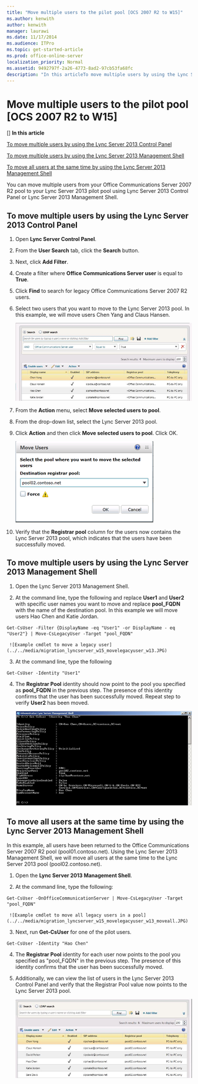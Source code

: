 ```yaml
---
title: "Move multiple users to the pilot pool [OCS 2007 R2 to W15]"
ms.author: kenwith
author: kenwith
manager: laurawi
ms.date: 11/17/2014
ms.audience: ITPro
ms.topic: get-started-article
ms.prod: office-online-server
localization_priority: Normal
ms.assetid: 9492797f-2a26-4773-8ad2-97cb53fa68fc
description: "In this articleTo move multiple users by using the Lync Server 2013 Control PanelTo move multiple users by using the Lync Server 2013 Management ShellTo move all users at the same time by using the Lync Server 2013 Management Shell"
---
```


# Move multiple users to the pilot pool [OCS 2007 R2 to W15]
[]
 **In this article**
  
[To move multiple users by using the Lync Server 2013 Control Panel](#sectionSection0)
  
[To move multiple users by using the Lync Server 2013 Management Shell](#sectionSection1)
  
[To move all users at the same time by using the Lync Server 2013 Management Shell](#sectionSection2)
  
You can move multiple users from your Office Communications Server 2007 R2 pool to your Lync Server 2013 pilot pool using Lync Server 2013 Control Panel or Lync Server 2013 Management Shell.
  
## To move multiple users by using the Lync Server 2013 Control Panel
<a name="sectionSection0"> </a>

1. Open **Lync Server Control Panel**.
    
2. From the **User Search** tab, click the **Search** button. 
    
3. Next, click **Add Filter**.
    
4. Create a filter where **Office Communications Server user** is equal to **True**. 
    
5. Click **Find** to search for legacy Office Communications Server 2007 R2 users. 
    
6. Select two users that you want to move to the Lync Server 2013 pool. In this example, we will move users Chen Yang and Claus Hansen.
    
     ![User list displayed from searching for OCS users](../../media/migration_lyncserver_w15_tb_twousersearch.JPG)
  
7. From the **Action** menu, select **Move selected users to pool**.
    
8. From the drop-down list, select the Lync Server 2013 pool.
    
9. Click **Action** and then click **Move selected users to pool**. Click OK.
    
     ![Move Users, destination registrar pool dialog box](../../media/Migration_LyncServer_from_LyncServer2010_CPanelMoveUserSelectPoolDialog.png)
  
10. Verify that the **Registrar pool** column for the users now contains the Lync Server 2013 pool, which indicates that the users have been successfully moved. 
    
## To move multiple users by using the Lync Server 2013 Management Shell
<a name="sectionSection1"> </a>

1. Open the Lync Server 2013 Management Shell. 
    
2.  At the command line, type the following and replace **User1** and **User2** with specific user names you want to move and replace **pool_FQDN** with the name of the destination pool. In this example we will move users Hao Chen and Katie Jordan. 
    
  ```
  Get-CsUser -Filter {DisplayName -eq "User1" -or DisplayName - eq "User2"} | Move-CsLegacyUser -Target "pool_FQDN"
  ```

     ![Example cmdlet to move a legacy user](../../media/migration_lyncserver_w15_movelegacyuser_w13.JPG)
  
3. At the command line, type the following 
    
  ```
  Get-CsUser -Identity "User1"
  ```

4. The **Registrar Pool** identity should now point to the pool you specified as **pool_FQDN** in the previous step. The presence of this identity confirms that the user has been successfully moved. Repeat step to verify **User2** has been moved. 
    
     ![Output of PowerShell Get-UsUser -Identity  cmdlet](../../media/Migration_LyncServer_from_LyncServer2010_showuser.jpg)
  
## To move all users at the same time by using the Lync Server 2013 Management Shell
<a name="sectionSection2"> </a>

In this example, all users have been returned to the Office Communications Server 2007 R2 pool (pool01.contoso.net). Using the Lync Server 2013 Management Shell, we will move all users at the same time to the Lync Server 2013 pool (pool02.contoso.net).
  
1. Open the **Lync Server 2013 Management Shell**.
    
2. At the command line, type the following: 
    
  ```
  Get-CsUser -OnOfficeCommunicationServer | Move-CsLegacyUser -Target "pool_FQDN"
  ```

     ![Example cmdlet to move all legacy users in a pool](../../media/migration_lyncserver_w15_movelegacyuser_w13_moveall.JPG)
  
3. Next, run **Get-CsUser** for one of the pilot users. 
    
  ```
  Get-CsUser -Identity "Hao Chen"
  ```

4. The **Registrar Pool** identity for each user now points to the pool you specified as "pool_FQDN" in the previous step. The presence of this identity confirms that the user has been successfully moved. 
    
5. Additionally, we can view the list of users in the Lync Server 2013 Control Panel and verify that the Registrar Pool value now points to the Lync Server 2013 pool.
    
     ![Lync Server 2013 Control Panel user list](../../media/Migration_LyncServer_CPanel_fromLyncServer2010_Move-CSUserVerifyHao.JPG)
  

